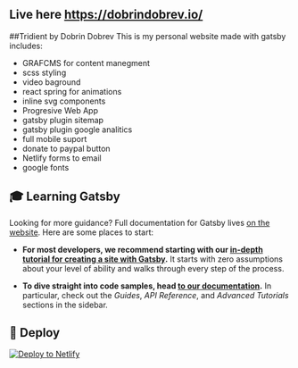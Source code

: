 ## Live here https://dobrindobrev.io/

##Tridient by Dobrin Dobrev
This is my personal website made with gatsby includes:
- GRAFCMS for content manegment
- scss styling
- video baground
- react spring for animations
- inline svg components
- Progresive Web App
- gatsby plugin sitemap
- gatsby plugin google analitics
- full mobile suport
- donate to paypal button
- Netlify forms to email
- google fonts

## 🎓 Learning Gatsby

Looking for more guidance? Full documentation for Gatsby lives [on the website](https://www.gatsbyjs.org/). Here are some places to start:

- **For most developers, we recommend starting with our [in-depth tutorial for creating a site with Gatsby](https://www.gatsbyjs.org/tutorial/).** It starts with zero assumptions about your level of ability and walks through every step of the process.

- **To dive straight into code samples, head [to our documentation](https://www.gatsbyjs.org/docs/).** In particular, check out the _Guides_, _API Reference_, and _Advanced Tutorials_ sections in the sidebar.

## 💫 Deploy

[![Deploy to Netlify](https://www.netlify.com/img/deploy/button.svg)](https://app.netlify.com/start/deploy?repository=https://github.com/gatsbyjs/gatsby-starter-default)

